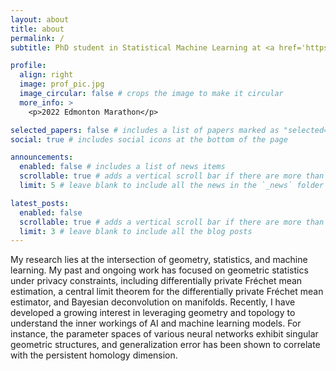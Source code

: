 ```yaml
---
layout: about
title: about
permalink: /
subtitle: PhD student in Statistical Machine Learning at <a href='https://www.ualberta.ca/en/mathematical-and-statistical-sciences/index.html'>University of Alberta</a>. 

profile:
  align: right
  image: prof_pic.jpg
  image_circular: false # crops the image to make it circular
  more_info: >
    <p>2022 Edmonton Marathon</p>

selected_papers: false # includes a list of papers marked as "selected={true}"
social: true # includes social icons at the bottom of the page

announcements:
  enabled: false # includes a list of news items
  scrollable: true # adds a vertical scroll bar if there are more than 3 news items
  limit: 5 # leave blank to include all the news in the `_news` folder

latest_posts:
  enabled: false
  scrollable: true # adds a vertical scroll bar if there are more than 3 new posts items
  limit: 3 # leave blank to include all the blog posts
---
```


My research lies at the intersection of geometry, statistics, and machine learning. My past and ongoing work has focused on geometric statistics under privacy constraints, including differentially private Fréchet mean estimation, a central limit theorem for the differentially private Fréchet mean estimator, and Bayesian deconvolution on manifolds. Recently, I have developed a growing interest in leveraging geometry and topology to understand the inner workings of AI and machine learning models. For instance, the parameter spaces of various neural networks exhibit singular geometric structures, and generalization error has been shown to correlate with the persistent homology dimension. 
